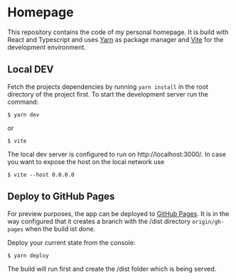 # Homepage

This repository contains the code of my personal homepage. It is build with React and Typescript and uses [Yarn](https://yarnpkg.com/) as package manager and [Vite](https://vitejs.dev/) for the development environment.

## Local DEV

Fetch the projects dependencies by running `yarn install` in the root directory of the project first.
To start the development server run the command:

    $ yarn dev
or

    $ vite

The local dev server is configured to run on http://localhost:3000/. In case you want to expose the host on the local network use

    $ vite --host 0.0.0.0

## Deploy to GitHub Pages

For preview purposes, the app can be deployed to [GitHub Pages](https://pages.github.com/). It is in the way configured that it creates a branch with the /dist directory `origin/gh-pages` when the build ist done.

Deploy your current state from the console:

    $ yarn deploy

The build will run first and create the /dist folder which is being served.
